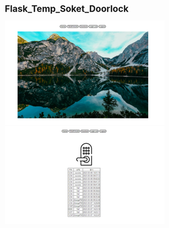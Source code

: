 # Flask_Temp_Soket_Doorlock
<img src="https://github.com/roving324/Flask_Temp_Soket_Doorlock/blob/main/Flask/img/Home.PNG">
<img src="https://github.com/roving324/Flask_Temp_Soket_Doorlock/blob/main/Flask/img/LoginList.PNG">
